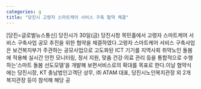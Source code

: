 ```yaml
---
categories: g
title: "당진시 고령자 스마트케어 서비스 구축 협약 체결"
---
```

[당진=글로벌뉴스통신] 당진시가 30일(금) 당진시청 목민홀에서 고령자 스마트케어 서비스 구축사업 공모 추진을 위한 협약을 체결하였다.고령자 스마트케어 서비스 구축사업은 보건복지부가 주관하는 공모사업으로 고도화된 ICT 기기를 지역사회 취약노인 돌봄에 적용해 실시간 안전 모니터링, 정서 지원, 맞춤 건강·의료 관리 등을 통합적으로 수행하는‘스마트 돌봄 선도모델’을 개발해 보편서비스로의 확대를 목표로 한다.이날 협약식에는 당진시장, KT 충남법인고객단 상무, ㈜ ATAM 대표, 당진시노인복지관장 외 2개 복지관장 등이 참석해 해당 공
